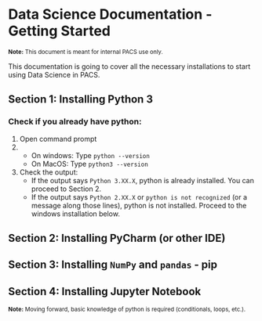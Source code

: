 # Data Science Documentation - Getting Started
<sup style="display: inline-block;">**Note:** This document is meant for internal PACS use only.</sup>

This documentation is going to cover all the necessary installations to start using Data Science in PACS.

## Section 1: Installing Python 3
### Check if you already have python:
1. Open command prompt
2.  - On windows: Type `python --version`
    - On MacOS: Type `python3 --version`
3. Check the output:
    - If the output says `Python 3.XX.X`, python is already installed. You can proceed to Section 2.
    - If the output says `Python 2.XX.X` or `python is not recognized` (or a message along those lines), python is not installed. Proceed to the windows installation below.

## Section 2: Installing PyCharm (or other IDE) 

## Section 3: Installing `NumPy` and `pandas` - pip

## Section 4: Installing Jupyter Notebook

<sup style="display: inline-block;">**Note:** Moving forward, basic knowledge of python is required (conditionals, loops, etc.).</sup>
